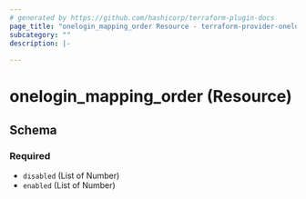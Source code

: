 ```yaml
---
# generated by https://github.com/hashicorp/terraform-plugin-docs
page_title: "onelogin_mapping_order Resource - terraform-provider-onelogin"
subcategory: ""
description: |-
  
---
```


# onelogin_mapping_order (Resource)





<!-- schema generated by tfplugindocs -->
## Schema

### Required

- `disabled` (List of Number)
- `enabled` (List of Number)
